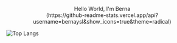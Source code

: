 
<p align="center">Hello World, I'm Berna
<br>
(https://github-readme-stats.vercel.app/api?username=bernaysl&show_icons=true&theme=radical) 

![Top Langs](https://github-readme-stats.vercel.app/api/top-langs/?username=bernaysl&layout=compact&theme=radical)
</p>

<!--
**bernaysl/bernaysl** is a ✨ _special_ ✨ repository because its `README.md` (this file) appears on your GitHub profile.

Here are some ideas to get you started:

- 🔭 I’m currently working on 
- 🌱 I’m currently learning ...
- 👯 I’m looking to collaborate on ...
- 🤔 I’m looking for help with ...
- 💬 Ask me about ...
- 📫 How to reach me: ...
- 😄 Pronouns: ...
- ⚡ Fun fact: ...

![Anurag's GitHub stats]
-->
